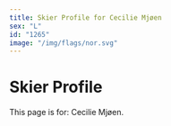 ```yaml
---
title: Skier Profile for Cecilie Mjøen
sex: "L"
id: "1265"
image: "/img/flags/nor.svg" 
---
```


# Skier Profile

This page is for: Cecilie Mjøen.
    
